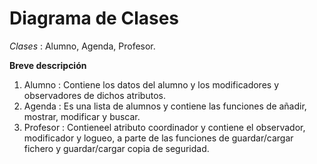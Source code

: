 # Diagrama de Clases

*Clases* : Alumno, Agenda, Profesor.

**Breve descripción**
1. Alumno : Contiene los datos del alumno y los modificadores y observadores de dichos atributos.
2. Agenda : Es una lista de alumnos y contiene las funciones de añadir, mostrar, modificar y buscar.
3. Profesor : Contieneel atributo coordinador y contiene el observador, modificador y logueo, a parte de las funciones de guardar/cargar fichero y guardar/cargar copia de seguridad.

